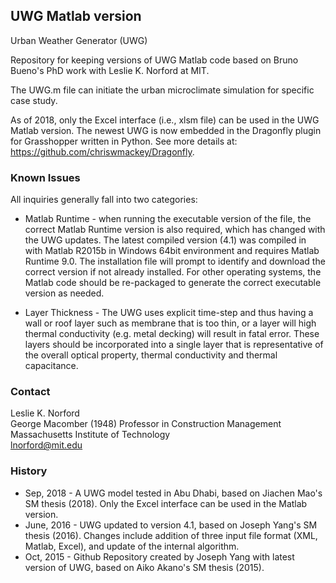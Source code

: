 ## UWG Matlab version
Urban Weather Generator (UWG)

Repository for keeping versions of UWG Matlab code based on Bruno Bueno's PhD work with Leslie K. Norford at MIT.

The UWG.m file can initiate the urban microclimate simulation for specific case study.

As of 2018, only the Excel interface (i.e., xlsm file) can be used in the UWG Matlab version. The newest UWG is now embedded in the Dragonfly plugin for Grasshopper written in Python. See more details at: <https://github.com/chriswmackey/Dragonfly>.


### Known Issues
All inquiries generally fall into two categories:
* Matlab Runtime - when running the executable version of the file, the correct Matlab Runtime version is also required, which has changed with the UWG updates. The latest compiled version (4.1) was compiled in with Matlab R2015b in Windows 64bit environment and requires Matlab Runtime 9.0. The installation file will prompt to identify and download the correct version if not already installed. For other operating systems, the Matlab code should be re-packaged to generate the correct executable version as needed.

* Layer Thickness - The UWG uses explicit time-step and thus having a wall or roof layer such as membrane that is too thin, or a layer will high thermal conductivity (e.g. metal decking) will result in fatal error. These layers should be incorporated into a single layer that is representative of the overall optical property, thermal conductivity and thermal capacitance. 


### Contact
Leslie K. Norford<br/>
George Macomber (1948) Professor in Construction Management<br/>
Massachusetts Institute of Technology<br/>
<lnorford@mit.edu>


### History
* Sep, 2018 - A UWG model tested in Abu Dhabi, based on Jiachen Mao's SM thesis (2018). Only the Excel interface can be used in the Matlab version.
* June, 2016 - UWG updated to version 4.1, based on Joseph Yang's SM thesis (2016). Changes include addition of three input file format (XML, Matlab, Excel), and update of the internal algorithm. 
* Oct, 2015 - Github Repository created by Joseph Yang with latest version of UWG, based on Aiko Akano's SM thesis (2015).
